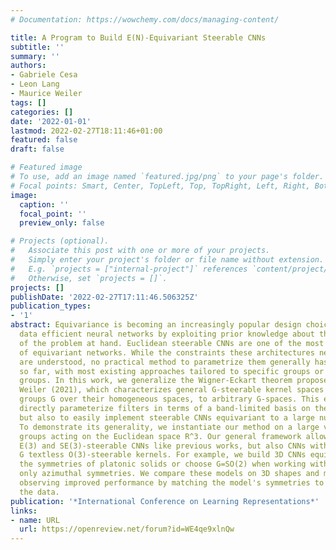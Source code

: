 ```yaml
---
# Documentation: https://wowchemy.com/docs/managing-content/

title: A Program to Build E(N)-Equivariant Steerable CNNs
subtitle: ''
summary: ''
authors:
- Gabriele Cesa
- Leon Lang
- Maurice Weiler
tags: []
categories: []
date: '2022-01-01'
lastmod: 2022-02-27T18:11:46+01:00
featured: false
draft: false

# Featured image
# To use, add an image named `featured.jpg/png` to your page's folder.
# Focal points: Smart, Center, TopLeft, Top, TopRight, Left, Right, BottomLeft, Bottom, BottomRight.
image:
  caption: ''
  focal_point: ''
  preview_only: false

# Projects (optional).
#   Associate this post with one or more of your projects.
#   Simply enter your project's folder or file name without extension.
#   E.g. `projects = ["internal-project"]` references `content/project/deep-learning/index.md`.
#   Otherwise, set `projects = []`.
projects: []
publishDate: '2022-02-27T17:11:46.506325Z'
publication_types:
- '1'
abstract: Equivariance is becoming an increasingly popular design choice to build
  data efficient neural networks by exploiting prior knowledge about the symmetries
  of the problem at hand. Euclidean steerable CNNs are one of the most common classes
  of equivariant networks. While the constraints these architectures need to satisfy
  are understood, no practical method to parametrize them generally has been described
  so far, with most existing approaches tailored to specific groups or classes of
  groups. In this work, we generalize the Wigner-Eckart theorem proposed in Lang &
  Weiler (2021), which characterizes general G-steerable kernel spaces for compact
  groups G over their homogeneous spaces, to arbitrary G-spaces. This enables us to
  directly parameterize filters in terms of a band-limited basis on the base space,
  but also to easily implement steerable CNNs equivariant to a large number of groups.
  To demonstrate its generality, we instantiate our method on a large variety of isometry
  groups acting on the Euclidean space R^3. Our general framework allows us to build
  E(3) and SE(3)-steerable CNNs like previous works, but also CNNs with arbitrary
  G textless O(3)-steerable kernels. For example, we build 3D CNNs equivariant to
  the symmetries of platonic solids or choose G=SO(2) when working with 3D data having
  only azimuthal symmetries. We compare these models on 3D shapes and molecular datasets,
  observing improved performance by matching the model's symmetries to the ones of
  the data.
publication: '*International Conference on Learning Representations*'
links:
- name: URL
  url: https://openreview.net/forum?id=WE4qe9xlnQw
---
```

